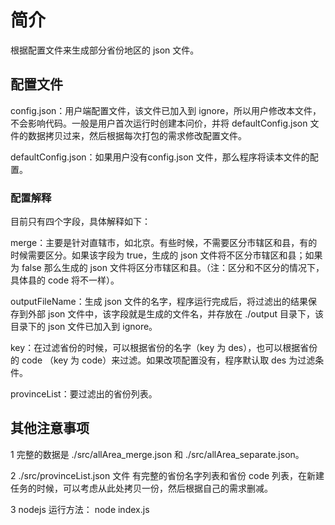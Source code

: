 # 简介
根据配置文件来生成部分省份地区的 json 文件。

## 配置文件
config.json：用户端配置文件，该文件已加入到 ignore，所以用户修改本文件，不会影响代码。一般是用户首次运行时创建本问价，并将 defaultConfig.json 文件的数据拷贝过来，然后根据每次打包的需求修改配置文件。

defaultConfig.json：如果用户没有config.json 文件，那么程序将读本文件的配置。

### 配置解释
目前只有四个字段，具体解释如下：

merge：主要是针对直辖市，如北京。有些时候，不需要区分市辖区和县，有的时候需要区分。如果该字段为 true，生成的 json 文件将不区分市辖区和县；如果为 false 那么生成的 json 文件将区分市辖区和县。（注：区分和不区分的情况下，具体县的 code 将不一样）。

outputFileName：生成 json 文件的名字，程序运行完成后，将过滤出的结果保存到外部 json 文件中，该字段就是生成的文件名，并存放在 ./output 目录下，该目录下的 json 文件已加入到 ignore。

key：在过滤省份的时候，可以根据省份的名字（key 为 des），也可以根据省份的 code （key 为 code）来过滤。如果改项配置没有，程序默认取 des 为过滤条件。

provinceList：要过滤出的省份列表。

## 其他注意事项
1 完整的数据是 ./src/allArea_merge.json 和 ./src/allArea_separate.json。

2 ./src/provinceList.json 文件 有完整的省份名字列表和省份 code 列表，在新建任务的时候，可以考虑从此处拷贝一份，然后根据自己的需求删减。

3 nodejs 运行方法： node index.js
